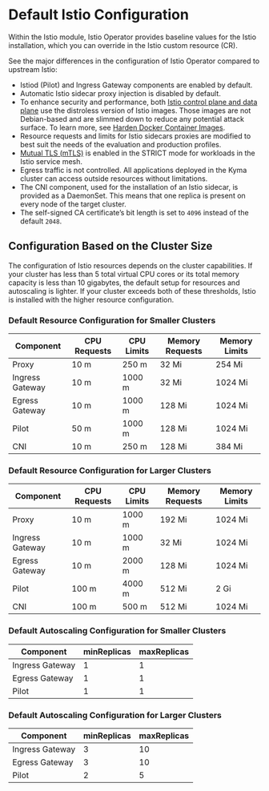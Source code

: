 # Default Istio Configuration

Within the Istio module, Istio Operator provides baseline values for the Istio installation, which you can override in the Istio custom resource (CR).

See the major differences in the configuration of Istio Operator compared to upstream Istio:

- Istiod (Pilot) and Ingress Gateway components are enabled by default.
- Automatic Istio sidecar proxy injection is disabled by default.
- To enhance security and performance, both [Istio control plane and data plane](https://istio.io/latest/docs/ops/deployment/architecture/) use the distroless version of Istio images. Those images are not Debian-based and are slimmed down to reduce any potential attack surface. To learn more, see [Harden Docker Container Images](https://istio.io/latest/docs/ops/configuration/security/harden-docker-images/).
- Resource requests and limits for Istio sidecars proxies are modified to best suit the needs of the evaluation and production profiles.
- [Mutual TLS (mTLS)](https://istio.io/docs/concepts/security/#mutual-tls-authentication) is enabled in the STRICT mode for workloads in the Istio service mesh.
- Egress traffic is not controlled. All applications deployed in the Kyma cluster can access outside resources without limitations.
- The CNI component, used for the installation of an Istio sidecar, is provided as a DaemonSet. This means that one replica is present on every node of the target cluster.
- The self-signed CA certificate’s bit length is set to `4096` instead of the default `2048`.

## Configuration Based on the Cluster Size

The configuration of Istio resources depends on the cluster capabilities. If your cluster has less than 5 total virtual CPU cores or its total memory capacity is less than 10 gigabytes, the default setup for resources and autoscaling is lighter. If your cluster exceeds both of these thresholds, Istio is installed with the higher resource configuration.

### Default Resource Configuration for Smaller Clusters

| Component       | CPU Requests | CPU Limits | Memory Requests | Memory Limits |
|-----------------|--------------|------------|-----------------|---------------|
| Proxy           | 10 m         | 250 m      | 32 Mi           | 254 Mi        |
| Ingress Gateway | 10 m         | 1000 m     | 32 Mi           | 1024 Mi       |
| Egress Gateway  | 10 m         | 1000 m     | 128 Mi          | 1024 Mi       |
| Pilot           | 50 m         | 1000 m     | 128 Mi          | 1024 Mi       |
| CNI             | 10 m         | 250 m      | 128 Mi          | 384 Mi        |

### Default Resource Configuration for Larger Clusters

| Component       | CPU Requests | CPU Limits | Memory Requests | Memory Limits |
|-----------------|--------------|------------|-----------------|---------------|
| Proxy           | 10 m         | 1000 m     | 192 Mi          | 1024 Mi       |
| Ingress Gateway | 10 m         | 1000 m     | 32 Mi           | 1024 Mi       |
| Egress Gateway  | 10 m         | 2000 m     | 128 Mi          | 1024 Mi       |
| Pilot           | 100 m        | 4000 m     | 512 Mi          | 2 Gi          |
| CNI             | 100 m        | 500 m      | 512 Mi          | 1024 Mi       |

### Default Autoscaling Configuration for Smaller Clusters

| Component       | minReplicas | maxReplicas |
|-----------------|-------------|-------------|
| Ingress Gateway | 1           | 1           |
| Egress Gateway  | 1           | 1           |
| Pilot           | 1           | 1           |

### Default Autoscaling Configuration for Larger Clusters

| Component       | minReplicas | maxReplicas |
|-----------------|-------------|-------------|
| Ingress Gateway | 3           | 10          |
| Egress Gateway  | 3           | 10          |
| Pilot           | 2           | 5           |
